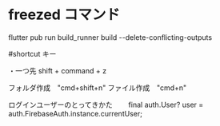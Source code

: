 # freezed コマンド

flutter pub run build_runner build --delete-conflicting-outputs

#shortcut キー

・一つ先
shift + command + z

フォルダ作成　"cmd+shift+n"
ファイル作成　"cmd+n"

ログインユーザーのとってきかた　　
final auth.User? user = auth.FirebaseAuth.instance.currentUser;
